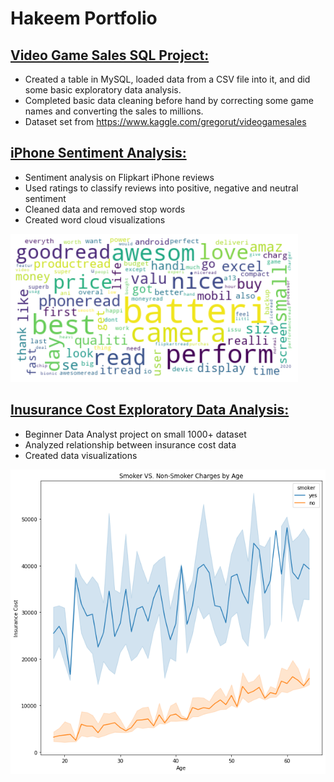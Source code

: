 # Hakeem Portfolio

## [Video Game Sales SQL Project:](https://github.com/Kemo890/Video-Game-Sales-SQL-Project/blob/main/vgsales.sql)
* Created a table in MySQL, loaded data from a CSV file into it, and did some basic exploratory data analysis.
* Completed basic data cleaning before hand by correcting some game names and converting the sales to millions.
* Dataset set from https://www.kaggle.com/gregorut/videogamesales


## [iPhone Sentiment Analysis:](https://github.com/Kemo890/iphone-sentiment/blob/master/iphone%20sentiment%20analysis.ipynb)
* Sentiment analysis on Flipkart iPhone reviews
* Used ratings to classify reviews into positive, negative and neutral sentiment
* Cleaned data and removed stop words
* Created word cloud visualizations 

![](https://github.com/Kemo890/Hakeem_Portfolio/blob/main/images/iphonewordcloud.png?raw=true)

## [Inusurance Cost Exploratory Data Analysis:](https://github.com/Kemo890/Insurance-Cost-EDA/blob/master/us-medical-insurance-costs.ipynb)
* Beginner Data Analyst project on small 1000+ dataset
* Analyzed relationship between insurance cost data
* Created data visualizations

![](https://github.com/Kemo890/Hakeem_Portfolio/blob/main/images/output.png?raw=true)
